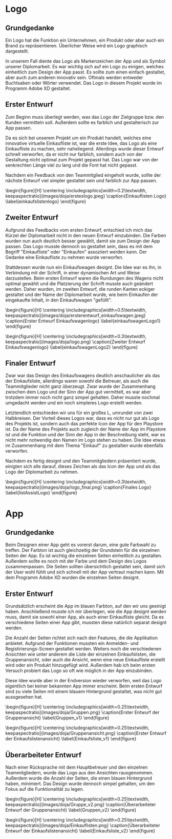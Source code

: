 # Logo

## Grundgedanke

Ein Logo hat die Funktion ein Unternehmen, ein Produkt oder aber auch ein Brand zu repräsentieren. Überlicher Weise wird ein Logo graphisch dargestellt. 

In unserem Fall diente das Logo als Markenzeichen der App und als Symbol unserer Diplomarbeit. Es war wichtig sich auf ein Logo zu einigen, welches einheitlich zum Design der App passt. Es sollte zum einen einfach gestaltet, aber auch zum anderen innovativ sein. Oftmals werden entweder Buchtsaben oder Wörter verwendet. Das Logo in diesem Projekt wurde im Programm Adobe XD gestaltet.

## Erster Entwurf

Zum Beginn muss überlegt werden, was das Logo der Zielgruppe bzw. den Kunden vermitteln soll. Außerdem sollte es farblich und gestalterisch zur App passen. 

Da es sich bei unserem Projekt um ein Produkt handelt, welches eine innovative virtuelle Einkaufliste ist, war die erste Idee, das Logo als eine Einkaufliste zu machen, sehr naheliegend. Allerdings wurde dieser Entwurf schnell verworfen, da er nicht nur farblich, sondern auch von der Gestaltung nicht optimal zum Projekt gepasst hat. Das Logo war von der senkrechten Länge viel zu lang und die Font hat nicht gepasst. 

Nachdem ein Feedback von den Teammitglied eingeholt wurde, sollte der nächste Entwurf viel simpler gestaltet sein und farblich zur App passen.

\begin{figure}[H]
\centering
\includegraphics[width=0.2\textwidth, keepaspectratio]{images/doja/ersteslogo.jpeg}
\caption{Einkauflisten Logo}
\label{einkaufslistenlogo}
\end{figure}

## Zweiter Entwurf

Aufgrund des Feedbacks vom ersten Entwurf, entschied ich mich das Kürzel der Diplomarbeit nicht in den neuen Entwurf einzubinden. Die Farben wurden nun auch deutlich besser gewählt, damit sie zum Design der App passen. Das Logo musste dennoch so gestaltet sein, dass es mit dem Begriff "Einkaufliste" oder "Einkaufen" assoziiert werden kann. Der Gedanke eine Einkaufliste zu nehmen wurde verworfen. 

Stattdessen wurde nun ein Einkaufswagen designt. Die Idee war es ihn, in Verbindung mit der Schrift, in einer dynamischen Art und Weise darzustellen. Beim ersten Entwurf waren die Rundungen des Wagens nicht optimal gewählt und die Platzierung der Schrift musste auch geändert werden. Daher wurden, im zweiten Entwurf, die runden Kanten eckiger gestaltet und der Name der Diplomarbeit wurde, wie beim Einkaufen der eingekaufte Inhalt, in den Einkaufswagen "gefüllt".

\begin{figure}[H]
\centering
\includegraphics[width=0.5\textwidth, keepaspectratio]{images/doja/ersterentwurf_einkaufswagen.jpeg}
\caption{Erster Entwurf Einkaufswagenlogo}
\label{einkaufswagenLogo1}
\end{figure}

\begin{figure}[H]
\centering
\includegraphics[width=0.3\textwidth, keepaspectratio]{images/doja/logo.png}
\caption{Zweiter Entwurf Einkaufswagenlogo}
\label{einkaufswagenLogo2}
\end{figure}

## Finaler Entwurf

Zwar war das Design des Einkaufswagens deutlich anschaulicher als das der Einkaufsliste, allerdings waren sowohl die Betreuer, als auch die Teammitglieder nicht ganz überzeugt. Zwar wurde der Zusammenhang zwischen dem Logo und der Sinn der App gut vermittelt, es war aber trotzdem immer noch nicht ganz simpel gehalten. Daher musste nochmal umgedacht werden und ein noch simpleres Logo erstellt werden. 

Letztendlich entschieden wir uns für ein großes L, umrundet von zwei Halbkreisen. Der Vorteil dieses Logos war, dass es nicht nur gut als Logo des Projekts ist, sondern auch das perfekte Icon der App für den Playstore ist. Da der Name des Projekts auch zugleich der Name der App im Playstore ist und die Funktion und der Sinn der App in der Beschreibung steht, war es nicht mehr notwendig den Namen im Logo stehen zu haben. Die Idee etwas im Zusammenhang mit dem Thema "Einkauf" zu gestalten wurde ebenfalls verworfen. 

Nachdem es fertig designt und den Teammitgliedern präsentiert wurde, einigten sich alle darauf, dieses Zeichen als das Icon der App und als das Logo der Diplomarbeit zu nehmen.


\begin{figure}[H]
\centering
\includegraphics[width=0.3\textwidth, keepaspectratio]{images/doja/logo_final.png}
\caption{Finales Logo}
\label{listAssistLogo}
\end{figure}


# App

## Grundgedanke

Beim Designen einer App geht es vorerst darum, eine gute Farbwahl zu treffen. Der Farbton ist auch gleichzeitig der Grundstein für die einzelnen Seiten der App. Es ist wichtig die einzelnen Seiten einheitlich zu gestalten. Außerdem sollte es noch mit der Farbe und dem Design des Logos zusammenpassen. Die Seiten sollten übersichtlich gestaltet sein, damit sich der User wohl fühlt und sich schnell mit der App vertraut machen kann. Mit dem Programm Adobe XD wurden die einzelnen Seiten designt.

## Erster Entwurf

Grundsätzlich erscheint die App im blauen Farbton, auf den wir uns geeinigt haben. Anschließend musste ich mir überlegen, wie die App designt werden muss, damit sie sowohl einer App, als auch einer Einkaufliste gleicht. Da es verschiedene Seiten einer App gibt, mussten diese natürlich separat designt werden. 

Die Anzahl der Seiten richtet sich nach den Features, die die Applikation anbietet. Aufgrund der Funktionen mussten ein Anmelden- und Registirierungs-Screen gestaltet werden. Weiters noch die verschiedenen Ansichten wie unter anderem die Liste der einzelnen Einkaufslisten, die Gruppenansicht, oder auch die Ansicht, wenn eine neue Einkaufliste erstellt wird oder ein Produkt hinzugefügt wird. Außerdem hab ich beim ersten Versuch probiert das Logo so oft wie möglich in der App einzubinden. 

Diese Idee wurde aber in der Endversion wieder verworfen, weil das Logo eigentlich bei keiner bekannten App immer erscheint. Beim ersten Entwurf sind zu viele Seiten mit einem blauem Hintergrund gestaltet, was nicht gut aussgesehen hat.


\begin{figure}[H]
\centering
\includegraphics[width=0.25\textwidth, keepaspectratio]{images/doja/Gruppen.png}
\caption{Erster Entwurf der Gruppenansicht}
\label{Gruppen_v1}
\end{figure}


\begin{figure}[H]
\centering
\includegraphics[width=0.25\textwidth, keepaspectratio]{images/doja/Gruppenansicht.png}
\caption{Erster Entwurf der Einkaufslistenansicht}
\label{Einkaufsliste_v1}
\end{figure}


## Überarbeiteter Entwurf

Nach einer Rücksprache mit dem Hauptbetreuer und den einzelnen Teammitgliedern, wurde das Logo aus den Ansichten rausgenommen. Außerdem wurde die Anzahl der Seiten, die einen blauen Hintergrund haben, minimiert. Das Design wurde dennoch simpel gehalten, um den Fokus auf die Funktionalität zu legen.


\begin{figure}[H]
\centering
\includegraphics[width=0.25\textwidth, keepaspectratio]{images/doja/Gruppe_v2.png}
\caption{Überarbeiteter Entwurf der Gruppenansicht}
\label{Gruppen_v2}
\end{figure}

\begin{figure}[H]
\centering
\includegraphics[width=0.25\textwidth, keepaspectratio]{images/doja/Einkauflisten.png}
\caption{Überarbeiteter Entwurf der Einkaufslistenansicht}
\label{Einkaufsliste_v2}
\end{figure}
